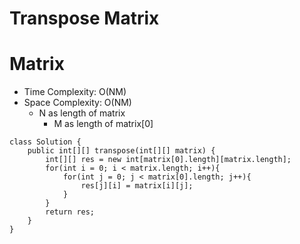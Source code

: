 # Transpose Matrix

# Matrix

- Time Complexity: O(NM)
- Space Complexity: O(NM)
  - N as length of matrix
    - M as length of matrix[0]

```
class Solution {
    public int[][] transpose(int[][] matrix) {
        int[][] res = new int[matrix[0].length][matrix.length];
        for(int i = 0; i < matrix.length; i++){
            for(int j = 0; j < matrix[0].length; j++){
                res[j][i] = matrix[i][j];
            }
        }
        return res;
    }
}
```
